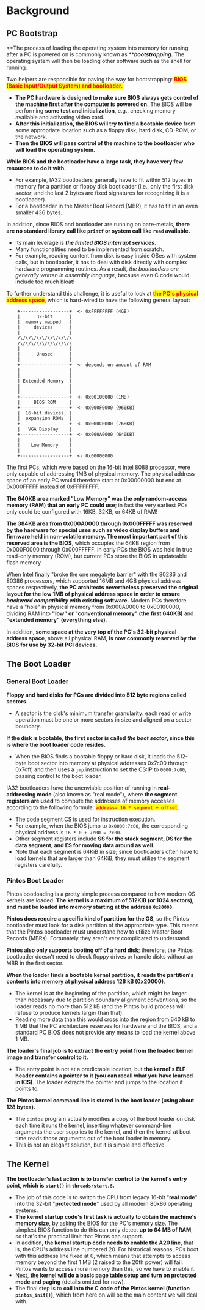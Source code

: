 # Background

## PC Bootstrap

**The process of loading the operating system into memory for running after a PC is powered on is commonly known as **_**bootstrapping.**_ The operating system will then be loading other software such as the shell for running.&#x20;

Two helpers are responsible for paving the way for bootstrapping: <mark style="color:red;">**BIOS (Basic Input/Output System) and bootloader.**</mark> <mark style="color:red;"></mark><mark style="color:red;"></mark>&#x20;

* **The PC hardware is designed to make sure BIOS always gets control of the machine first after the computer is powered on.** The BIOS will be performing **some test and initialization**, e.g., checking memory available and activating video card.&#x20;
* **After this initialization, the BIOS will try to find a bootable device** from some appropriate location such as a floppy disk, hard disk, CD-ROM, or the network.&#x20;
* **Then the BIOS will pass control of the machine to the bootloader who will load the operating system.**

**While BIOS and the bootloader have a large task, they have very few resources to do it with.**&#x20;

* For example, IA32 bootloaders generally have to fit within 512 bytes in memory for a partition or floppy disk bootloader (i.e., only the first disk _sector_, and the last 2 bytes are fixed signatures for recognizing it is a bootloader).&#x20;
* For a bootloader in the Master Boot Record (MBR), it has to fit in an even smaller 436 bytes.&#x20;

In addition, since BIOS and bootloader are running on bare-metals, **there are no standard library call like `printf` or system call like `read` available.**&#x20;

* Its main leverage is _**the limited BIOS interrupt services**_.&#x20;
* Many functionalities need to be implemented from scratch.&#x20;
* For example, reading content from disk is easy inside OSes with system calls, but in bootloader, it has to deal with disk directly with complex hardware programming routines. As a result, _the bootloaders are generally written in assembly language_, because even C code would include too much bloat!

To further understand this challenge, it is useful to look at <mark style="color:red;">**the PC's physical address space**</mark>, which is hard-wired to have the following general layout:

```
	+------------------+  <- 0xFFFFFFFF (4GB)
	|      32-bit      |
	|  memory mapped   |
	|     devices      |
	|                  |
	/\/\/\/\/\/\/\/\/\/\
	/\/\/\/\/\/\/\/\/\/\
	|                  |
	|      Unused      |
	|                  |
	+------------------+  <- depends on amount of RAM
	|                  |
	|                  |
	| Extended Memory  |
	|                  |
	|                  |
	+------------------+  <- 0x00100000 (1MB)
	|     BIOS ROM     |
	+------------------+  <- 0x000F0000 (960KB)
	|  16-bit devices, |
	|  expansion ROMs  |
	+------------------+  <- 0x000C0000 (768KB)
	|   VGA Display    |
	+------------------+  <- 0x000A0000 (640KB)
	|                  |
	|    Low Memory    |
	|                  |
	+------------------+  <- 0x00000000
```

The first PCs, which were based on the 16-bit Intel 8088 processor, were only capable of addressing 1MB of physical memory. The physical address space of an early PC would therefore start at 0x00000000 but end at 0x000FFFFF instead of 0xFFFFFFFF.&#x20;

**The 640KB area marked "Low Memory" was the only random-access memory (RAM) that an early PC could use**; in fact the very earliest PCs only could be configured with 16KB, 32KB, or 64KB of RAM!

**The 384KB area from 0x000A0000 through 0x000FFFFF was reserved by the hardware for special uses such as video display buffers and firmware held in non-volatile memory. The most important part of this reserved area is the BIOS**, which occupies the 64KB region from 0x000F0000 through 0x000FFFFF. In early PCs the BIOS was held in true read-only memory (ROM), but current PCs store the BIOS in updateable flash memory.

When Intel finally "broke the one megabyte barrier" with the 80286 and 80386 processors, which supported 16MB and 4GB physical address spaces respectively, **the PC architects nevertheless preserved the original layout for the low 1MB of physical address space in order to ensure **_**backward compatibility**_** with existing software.** Modern PCs therefore have a "hole" in physical memory from 0x000A0000 to 0x00100000, dividing RAM into **"low" or "conventional memory" (the first 640KB)** and **"extended memory" (everything else)**.&#x20;

In addition, **some space at the very top of the PC's 32-bit physical address space**, above all physical RAM, **is now commonly reserved by the BIOS for use by 32-bit PCI devices.**

## The Boot Loader

### General Boot Loader

**Floppy and hard disks for PCs are divided into 512 byte regions called sectors.**&#x20;

* A sector is the disk's minimum transfer granularity: each read or write operation must be one or more sectors in size and aligned on a sector boundary.&#x20;

**If the disk is bootable, the first sector is called **_**the boot sector**_**, since this is where the boot loader code resides.**

* When the BIOS finds a bootable floppy or hard disk, it loads the 512-byte boot sector into memory at physical addresses 0x7c00 through 0x7dff, and then uses a `jmp` instruction to set the CS:IP to `0000:7c00`, passing control to the boot loader.

IA32 bootloaders have the unenviable position of running in **real-addressing mode** (also known as "real mode"), where **the segment registers are used** to compute the addresses of memory accesses according to the following formula: <mark style="color:red;">**`address= 16 * segment + offset`**</mark>.&#x20;

* The code segment CS is used for instruction execution.&#x20;
* For example, when the BIOS jump to `0x0000:7c00`, the corresponding physical address is `16 * 0 + 7c00 = 7c00`.&#x20;
* Other segment registers include **SS for the stack segment, DS for the data segment, and ES for moving data around as well**.&#x20;
* Note that each segment is 64KiB in size; since bootloaders often have to load kernels that are larger than 64KiB, they must utilize the segment registers carefully.

### Pintos Boot Loader

Pintos bootloading is a pretty simple process compared to how modern OS kernels are loaded. **The kernel is a maximum of 512KiB (or 1024 sectors), and must be loaded into memory starting at the address `0x20000`.**&#x20;

**Pintos does require a specific kind of partition for the OS**, so the Pintos bootloader must look for a disk partition of the appropriate type. This means that the Pintos bootloader must understand how to utilize Master Boot Records (MBRs). Fortunately they aren't very complicated to understand.&#x20;

**Pintos also only supports booting off of a hard disk**; therefore, the Pintos bootloader doesn't need to check floppy drives or handle disks without an MBR in the first sector.

**When the loader finds a bootable kernel partition, it reads the partition's contents into memory at physical address 128 kB (0x20000)**.&#x20;

* The kernel is at the beginning of the partition, which might be larger than necessary due to partition boundary alignment conventions, so the loader reads no more than 512 kB (and the Pintos build process will refuse to produce kernels larger than that).&#x20;
* Reading more data than this would cross into the region from 640 kB to 1 MB that the PC architecture reserves for hardware and the BIOS, and a standard PC BIOS does not provide any means to load the kernel above 1 MB.

**The loader's final job is to extract the entry point from the loaded kernel image and transfer control to it.**&#x20;

* The entry point is not at a predictable location, but **the kernel's ELF header contains a pointer to it (you can recall what you have learned in ICS)**. The loader extracts the pointer and jumps to the location it points to.

**The Pintos kernel command line is stored in the boot loader (using about 128 bytes).**&#x20;

* The `pintos` program actually modifies a copy of the boot loader on disk each time it runs the kernel, inserting whatever command-line arguments the user supplies to the kernel, and then the kernel at boot time reads those arguments out of the boot loader in memory.&#x20;
* This is not an elegant solution, but it is simple and effective.

## The Kernel

**The bootloader's last action is to transfer control to the kernel's entry point, which is `start()` in `threads/start.S`.**&#x20;

* The job of this code is to switch the CPU from legacy 16-bit "**real mode**" into the 32-bit "**protected mode**" used by all modern 80x86 operating systems.
* **The kernel startup code's first task is actually to obtain the machine's memory size**, by asking the BIOS for the PC's memory size. The simplest BIOS function to do this can only detect **up to 64 MB of RAM**, so that's the practical limit that Pintos can support.
* In addition, **the kernel startup code needs to enable the A20 line**, that is, the CPU's address line numbered 20. For historical reasons, PCs boot with this address line fixed at 0, which means that attempts to access memory beyond the first 1 MB (2 raised to the 20th power) will fail. Pintos wants to access more memory than this, so we have to enable it.
* Next, **the kernel will do a basic page table setup and turn on protected mode and paging** (details omitted for now).&#x20;
* The final step is to **call into the C code of the Pintos kernel (function `pintos_init()`)**, which from here on will be the main content we will deal with.

